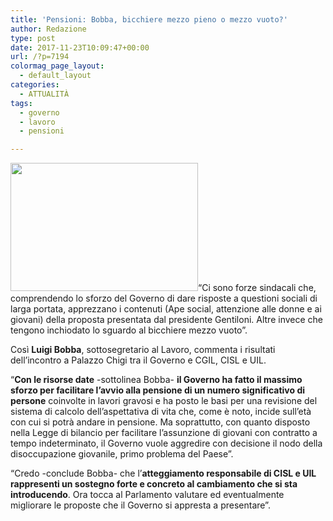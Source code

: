 ```yaml
---
title: 'Pensioni: Bobba, bicchiere mezzo pieno o mezzo vuoto?'
author: Redazione
type: post
date: 2017-11-23T10:09:47+00:00
url: /?p=7194
colormag_page_layout:
  - default_layout
categories:
  - ATTUALITÀ
tags:
  - governo
  - lavoro
  - pensioni

---
```

<img decoding="async" loading="lazy" class="alignnone size-medium wp-image-7195 alignleft" src="https://progressonline.it/wp-content/uploads/2017/11/bobba-300x205.png" alt="" width="300" height="205" />“Ci sono forze sindacali che, comprendendo lo sforzo del Governo di dare risposte a questioni sociali di larga portata, apprezzano i contenuti (Ape social, attenzione alle donne e ai giovani) della proposta presentata dal presidente Gentiloni. Altre invece che tengono inchiodato lo sguardo al bicchiere mezzo vuoto&#8221;.

Così **Luigi Bobba**, sottosegretario al Lavoro, commenta i risultati dell’incontro a Palazzo Chigi tra il Governo e CGIL, CISL e UIL.

“**Con le risorse date** -sottolinea Bobba- **il Governo ha fatto il massimo sforzo per facilitare l’avvio alla pensione di un numero significativo di persone** coinvolte in lavori gravosi e ha posto le basi per una revisione del sistema di calcolo dell’aspettativa di vita che, come è noto, incide sull’età con cui si potrà andare in pensione. Ma soprattutto, con quanto disposto nella Legge di bilancio per facilitare l&#8217;assunzione di giovani con contratto a tempo indeterminato, il Governo vuole aggredire con decisione il nodo della disoccupazione giovanile, primo problema del Paese”.

&#8220;Credo -conclude Bobba- che l’**atteggiamento responsabile di CISL e UIL rappresenti un sostegno forte e concreto al cambiamento che si sta introducendo**. Ora tocca al Parlamento valutare ed eventualmente migliorare le proposte che il Governo si appresta a presentare”.